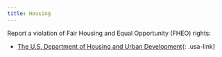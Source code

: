 ```yaml
---
title: Housing
---
```


Report a violation of Fair Housing and Equal Opportunity (FHEO) rights:

- [The U.S. Department of Housing and Urban Development](https://www.hud.gov/program_offices/fair_housing_equal_opp/online-complaint){: .usa-link}